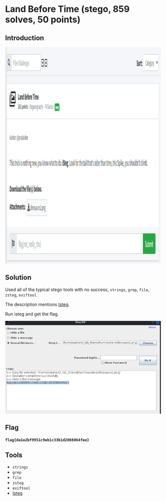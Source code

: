 # Land Before Time (stego, 859 solves, 50 points)

## Introduction

<p align="left">
  <img height=700 img src=./readme_assets/land-challenge.PNG/>
</p>

## Solution

Used all of the typical stego tools with no success, `strings`, `grep`, `file`, `zsteg`, `exiftool`.

The description mentions [Isteg](https://github.com/rafiibrahim8/iSteg).  

Run isteg and get the flag.

<p align="left">
  <img height=300 img src=./readme_assets/land-flag.PNG/>
</p>


## Flag

**`flag{da1e2bf9951c9eb1c33b1d2008064fee}`**

## Tools

- `strings`
- `grep` 
- `file`
- `zsteg`
- `exiftool`
- [Isteg](https://github.com/rafiibrahim8/iSteg)
